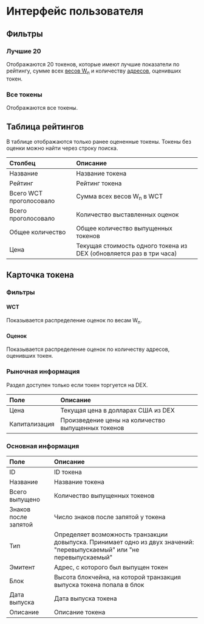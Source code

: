 # Интерфейс пользователя

## Фильтры

### Лучшие 20

Отображаются 20 токенов, которые имеют лучшие показатели по рейтингу, сумме всех [весов W<sub>n</sub>](/waves-token-rating/rating-formula.md) и количеству [адресов](/blockchain/address.md), оценивших токен.

### Все токены

Отображаются все токены.

## Таблица рейтингов

В таблице отображаются только ранее оцененные токены. Токены без оценки можно найти через строку поиска.

| Столбец | Описание |
| :--- | :--- |
| Название | Название токена |
| Рейтинг | Рейтинг токена |
| Всего WCT проголосовало | Сумма всех весов W<sub>n</sub> в WCT |
| Всего проголосовало | Количество выставленных оценок |
| Общее количество | Общее количество выпущенных токенов |
| Цена | Текущая стоимость одного токена из DEX (обновляется раз в три часа) |

## Карточка токена

### Фильтры

#### WCT

Показывается распределение оценок по весам W<sub>n</sub>.

#### Оценок

Показывается распределение оценок по количеству адресов, оценивших токен.

### Рыночная информация

Раздел доступен только если токен торгуется на DEX.

| Поле | Описание |
| :--- | :--- |
| Цена | Текущая цена в долларах США из DEX |
| Капитализация | Произведение цены на количество выпущенных токенов |

### Основная информация

| Поле | Описание |
| :--- | :--- |
| ID | ID токена |
| Название | Название токена |
| Всего выпущено | Количество выпущенных токенов |
| Знаков после запятой | Число  знаков после запятой у токена |
| Тип | Определяет возможность транзакции довыпуска. Принимает одно из двух значений: "перевыпускаемый" или "не перевыпускаемый" |
| Эмитент | Адрес, с которого был выпущен токен |
| Блок | Высота блокчейна, на которой транзакция выпуска токена попала в блок |
| Дата выпуска | Дата выпуска токена |
| Описание | Описание токена |
